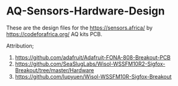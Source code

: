 # AQ-Sensors-Hardware-Design
These are the design files for the https://sensors.africa/ by https://codeforafrica.org/ AQ kits PCB.

Attribution;
1. https://github.com/adafruit/Adafruit-FONA-808-Breakout-PCB
2. https://github.com/SeaSlugLabs/Wisol-WSSFM10R2-Sigfox-Breakout/tree/master/Hardware
3. https://github.com/lupyuen/Wisol-WSSFM10R-Sigfox-Breakout

